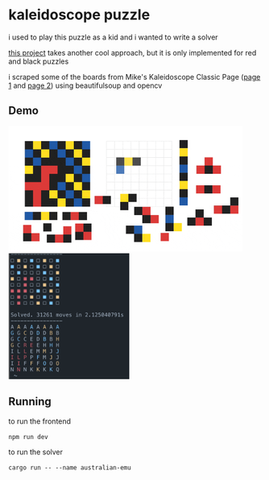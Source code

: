 # kaleidoscope puzzle

i used to play this puzzle as a kid and i wanted to write a solver

[this project](https://github.com/pratu16x7/kaleidoscope-solver) takes another cool approach, but it is only implemented for red and black puzzles

i scraped some of the boards from Mike's Kaleidoscope Classic Page ([page 1](http://www.users.on.net/~mikegatley/kaleidoscope/all1.html) and [page 2](http://www.users.on.net/~mikegatley/kaleidoscope/all2.html)) using beautifulsoup and opencv

## Demo

<p>
    <img height="250" src="./frontend/demo.gif">
    <img height="250" src="./src/demo.png" caption="Solver Demo">
</p>

## Running 

to run the frontend
```
npm run dev
```
to run the solver
```
cargo run -- --name australian-emu
```